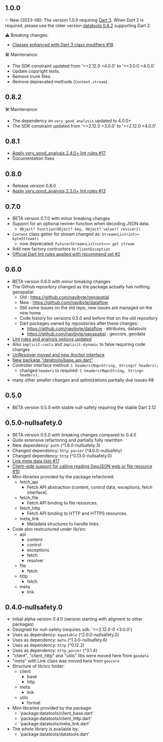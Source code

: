 ## 1.0.0

✨ New (2023-08): The version 1.0.0 requiring [Dart 3](https://dart.dev/resources/dart-3-migration). When Dart 2 is required, please use the older version
[datatools 0.8.2](https://pub.dev/packages/datatools/versions/0.8.2)
supporting Dart 2.

⚠️ Breaking changes:
- [Classes enhanced with Dart 3 class modifiers #18](https://github.com/navibyte/dataflow/issues/18)

🛠 Maintenance:
- The SDK constraint updated from '>=2.12.0 <4.0.0' to '>=3.0.0 <4.0.0'.
- Update copyright texts.
- Remove trunk files.
- Remove deprecated methods (`Content.stream`).

## 0.8.2

🛠 Maintenance:
- The dependency on `very_good_analysis` updated to 4.0.0+ 
- The SDK constraint updated from '>=2.12.0 <3.0.0' to '>=2.12.0 <4.0.0'.

## 0.8.1

- [Apply very_good_analysis 2.4.0+ lint rules #17](https://github.com/navibyte/dataflow/issues/17)
- Documentation fixes

## 0.8.0

- Release version 0.8.0
- [Apply very_good_analysis 2.3.0+ lint rules #13](https://github.com/navibyte/dataflow/issues/13)

## 0.7.0

- BETA version 0.7.0 with minor breaking changes
- Support for an optional reviver-function when decoding JSON data.
  - `Object? Function(Object? key, Object? value)? reviver})`
- `Content` class getter for stream changed as: `Stream<List<int>> byteStream()` 
  - now deprecated: `Future<Stream<List<int>>> get stream`   
- Add new factory contructors to `ClientException`  
- [Official Dart lint rules applied with recommend set #2](https://github.com/navibyte/dataflow/issues/2)

## 0.6.0

- BETA version 0.6.0 with minor breaking changes
- The Github repository changed as the package actually has nothing geospatial
  - Old : https://github.com/navibyte/geospatial
  - New : https://github.com/navibyte/dataflow
  - Still some issues on the old repo, new issues are managed on the new home
  - Code history for versions 0.5.0 and before that on the old repository
  - Dart packages owned by repositories after these changes:
    - https://github.com/navibyte/dataflow : attributes, datatools 
    - https://github.com/navibyte/geospatial : geocore, geodata
- [Lint rules and analysis options updated](https://github.com/navibyte/geospatial/issues/8)
- Also `implicit-casts` and `implicit-dynamic` to false requiring code changes
- [UriResolver moved and new Anchor interface](https://github.com/navibyte/geospatial/issues/20)
- [New package "datatools/base_api.dart"](https://github.com/navibyte/geospatial/issues/21)
- Controller interface method: `C headers(Map<String, String>? headers);`
  - changed `headers` to required: `C headers(Map<String, String> headers);`
- many other smaller changes and optimizations partially due issues #8 

## 0.5.0

- BETA version 0.5.0 with stable null-safety requiring the stable Dart 2.12

## 0.5.0-nullsafety.0

- BETA version 0.5.0 with breaking changes compared to 0.4.0
- Quite extensive refactoring and partially fully rewritten
- New dependency: `path` (^1.8.0-nullsafety.3)
- Changed dependency: `http_parser` (^4.0.0-nullsafety)
- Changed dependency: `http` (^0.13.0-nullsafety.0)
- [Link meta data lists #17](https://github.com/navibyte/geospatial/issues/17)
- [Client-side support for calling reading GeoJSON web or file resource #10](https://github.com/navibyte/geospatial/issues/10)
- Mini-libraries provided by the package refactored:
  - fetch_api
    - Fetch API abstraction (content, control data, exceptions, fetch interface).
  - fetch_file
    - Fetch API binding to file resources.
  - fetch_http
    - Fetch API binding to HTTP and HTTPS resources.
  - meta_link
    - Metadata structures to handle links.
- Code also restructured under lib/src
  - api
    - content
    - control
    - exceptions
    - fetch
    - resolver
  - file
    - fetch
  - http
    - fetch
  - meta
    - link
          
## 0.4.0-nullsafety.0

- Initial alpha version 0.4.0 (version starting with aligment to other packages)
- Designed for null-safety (requires sdk: '>=2.12.0-0 <3.0.0')
- Uses as dependency: `equatable` (^2.0.0-nullsafety.0)
- Uses as dependency: `meta` (^1.3.0-nullsafety.6)
- Uses as dependency: `http` (^0.12.2)
- Uses as dependency: `http_parser` (^3.1.4)
- "client", "client_http" and "utils" libs were moved here from `geodata`
- "meta" with Link class was moved here from `geocore`
- Structure of lib/src folder:
  - client
    - base
    - http
  - meta
    - link
  - utils
    - format
- Mini-libraries provided by the package:
  - 'package:datatools/client_base.dart'
  - 'package:datatools/client_http.dart'
  - 'package:datatools/meta_link.dart'
- The whole library is available by:
  - 'package:datatools/datatools.dart'
